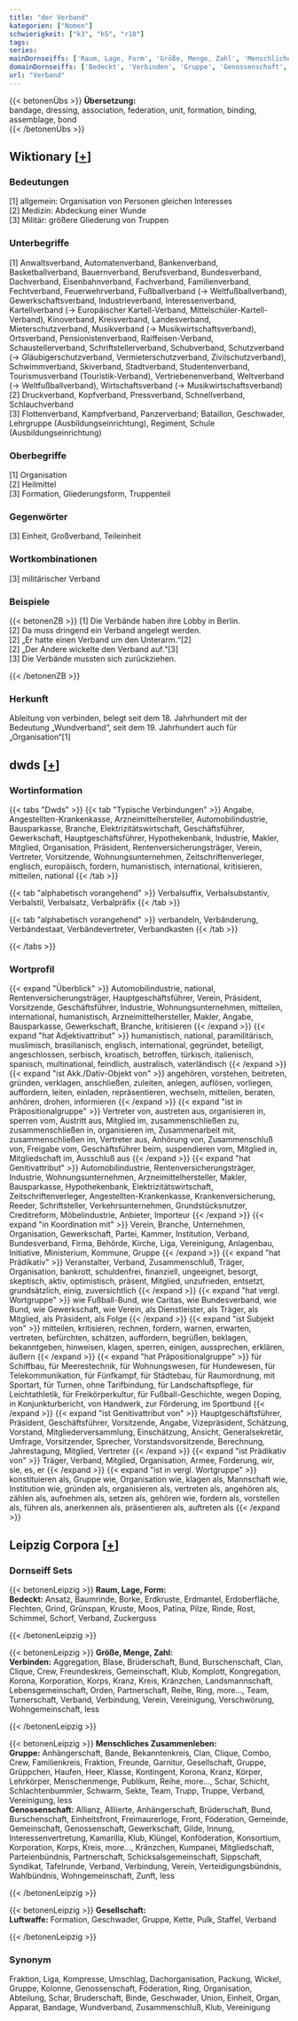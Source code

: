 ```yaml
---
title: "der Verband"
kategorien: ["Nomen"]
schwierigkeit: ["k3", "h5", "r10"]
tags:
series:
mainDornseiffs: ['Raum, Lage, Form', 'Größe, Menge, Zahl', 'Menschliches Zusammenleben', 'Gesellschaft']
domainDornseiffs: ['Bedeckt', 'Verbinden', 'Gruppe', 'Genossenschaft', 'Luftwaffe']
url: "Verband"
---
```


{{< betonenÜbs >}}
**Übersetzung:**  
bandage, dressing, association, federation, unit, formation, binding, assemblage, bond  
{{< /betonenÜbs >}}

## Wiktionary [[+](https://de.wiktionary.org/wiki/Verband)]

### Bedeutungen
[1] allgemein: Organisation von Personen gleichen Interesses  
[2] Medizin: Abdeckung einer Wunde  
[3] Militär: größere Gliederung von Truppen  

### Unterbegriffe
[1] Anwaltsverband, Automatenverband, Bankenverband, Basketballverband, Bauernverband, Berufsverband, Bundesverband, Dachverband, Eisenbahnverband, Fachverband, Familienverband, Fechtverband, Feuerwehrverband, Fußballverband (→ Weltfußballverband), Gewerkschaftsverband, Industrieverband, Interessenverband, Kartellverband (→ Europäischer Kartell-Verband, Mittelschüler-Kartell-Verband), Kinoverband, Kreisverband, Landesverband, Mieterschutzverband, Musikverband (→ Musikwirtschaftsverband), Ortsverband, Pensionistenverband, Raiffeisen-Verband, Schaustellerverband, Schriftstellerverband, Schubverband, Schutzverband (→ Gläubigerschutzverband, Vermieterschutzverband, Zivilschutzverband), Schwimmverband, Skiverband, Stadtverband, Studentenverband, Tourismusverband (Touristik-Verband), Vertriebenenverband, Weltverband (→ Weltfußballverband), Wirtschaftsverband (→ Musikwirtschaftsverband)  
[2] Druckverband, Kopfverband, Pressverband, Schnellverband, Schlauchverband  
[3] Flottenverband, Kampfverband, Panzerverband; Bataillon, Geschwader, Lehrgruppe (Ausbildungseinrichtung), Regiment, Schule (Ausbildungseinrichtung)  

### Oberbegriffe
[1] Organisation  
[2] Heilmittel  
[3] Formation, Gliederungsform, Truppenteil  

### Gegenwörter
[3] Einheit, Großverband, Teileinheit  

### Wortkombinationen
[3] militärischer Verband  

### Beispiele
{{< betonenZB >}}
[1] Die Verbände haben ihre Lobby in Berlin.  
[2] Da muss dringend ein Verband angelegt werden.  
[2] „Er hatte einen Verband um den Unterarm.“[2]  
[2] „Der Andere wickelte den Verband auf.“[3]  
[3] Die Verbände mussten sich zurückziehen.  

{{< /betonenZB >}}
### Herkunft
Ableitung von verbinden, belegt seit dem 18. Jahrhundert mit der Bedeutung „Wundverband“, seit dem 19. Jahrhundert auch für „Organisation“[1]  



## dwds [[+](https://www.dwds.de/wb/Verband)]

### Wortinformation
{{< tabs "Dwds" >}}
{{< tab "Typische Verbindungen" >}}
Angabe, Angestellten-Krankenkasse, Arzneimittelhersteller, Automobilindustrie, Bausparkasse, Branche, Elektrizitätswirtschaft, Geschäftsführer, Gewerkschaft, Hauptgeschäftsführer, Hypothekenbank, Industrie, Makler, Mitglied, Organisation, Präsident, Rentenversicherungsträger, Verein, Vertreter, Vorsitzende, Wohnungsunternehmen, Zeitschriftenverleger, englisch, europäisch, fordern, humanistisch, international, kritisieren, mitteilen, national
{{< /tab >}}

{{< tab "alphabetisch vorangehend" >}}
Verbalsuffix, Verbalsubstantiv, Verbalstil, Verbalsatz, Verbalpräfix
{{< /tab >}}

{{< tab "alphabetisch vorangehend" >}}
verbandeln, Verbänderung, Verbändestaat, Verbändevertreter, Verbandkasten
{{< /tab >}}

{{< /tabs >}}

### Wortprofil
{{< expand "Überblick" >}} Automobilindustrie, national, Rentenversicherungsträger, Hauptgeschäftsführer, Verein, Präsident, Vorsitzende, Geschäftsführer, Industrie, Wohnungsunternehmen, mitteilen, international, humanistisch, Arzneimittelhersteller, Makler, Angabe, Bausparkasse, Gewerkschaft, Branche, kritisieren {{< /expand >}}
{{< expand "hat Adjektivattribut" >}} humanistisch, national, paramilitärisch, muslimisch, brasilianisch, englisch, international, gegründet, beteiligt, angeschlossen, serbisch, kroatisch, betroffen, türkisch, italienisch, spanisch, multinational, feindlich, australisch, vaterländisch {{< /expand >}}
{{< expand "ist Akk./Dativ-Objekt von" >}} angehören, vorstehen, beitreten, gründen, verklagen, anschließen, zuleiten, anlegen, auflösen, vorliegen, auffordern, leiten, einladen, repräsentieren, wechseln, mitteilen, beraten, anhören, drohen, informieren {{< /expand >}}
{{< expand "ist in Präpositionalgruppe" >}} Vertreter von, austreten aus, organisieren in, sperren vom, Austritt aus, Mitglied im, zusammenschließen zu, zusammenschließen in, organisieren im, Zusammenarbeit mit, zusammenschließen im, Vertreter aus, Anhörung von, Zusammenschluß von, Freigabe vom, Geschäftsführer beim, suspendieren vom, Mitglied in, Mitgliedschaft im, Ausschluß aus {{< /expand >}}
{{< expand "hat Genitivattribut" >}} Automobilindustrie, Rentenversicherungsträger, Industrie, Wohnungsunternehmen, Arzneimittelhersteller, Makler, Bausparkasse, Hypothekenbank, Elektrizitätswirtschaft, Zeitschriftenverleger, Angestellten-Krankenkasse, Krankenversicherung, Reeder, Schriftsteller, Verkehrsunternehmen, Grundstücksnutzer, Creditreform, Möbelindustrie, Anbieter, Importeur {{< /expand >}}
{{< expand "in Koordination mit" >}} Verein, Branche, Unternehmen, Organisation, Gewerkschaft, Partei, Kammer, Institution, Verband, Bundesverband, Firma, Behörde, Kirche, Liga, Vereinigung, Anlagenbau, Initiative, Ministerium, Kommune, Gruppe {{< /expand >}}
{{< expand "hat Prädikativ" >}} Veranstalter, Verband, Zusammenschluß, Träger, Organisation, bankrott, schuldenfrei, finanziell, ungeeignet, besorgt, skeptisch, aktiv, optimistisch, präsent, Mitglied, unzufrieden, entsetzt, grundsätzlich, einig, zuversichtlich {{< /expand >}}
{{< expand "hat vergl. Wortgruppe" >}} wie Fußball-Bund, wie Caritas, wie Bundesverband, wie Bund, wie Gewerkschaft, wie Verein, als Dienstleister, als Träger, als Mitglied, als Präsident, als Folge {{< /expand >}}
{{< expand "ist Subjekt von" >}} mitteilen, kritisieren, rechnen, fordern, warnen, erwarten, vertreten, befürchten, schätzen, auffordern, begrüßen, beklagen, bekanntgeben, hinweisen, klagen, sperren, einigen, aussprechen, erklären, äußern {{< /expand >}}
{{< expand "hat Präpositionalgruppe" >}} für Schiffbau, für Meerestechnik, für Wohnungswesen, für Hundewesen, für Telekommunikation, für Fünfkampf, für Städtebau, für Raumordnung, mit Sportart, für Turnen, ohne Tarifbindung, für Landschaftspflege, für Leichtathletik, für Freikörperkultur, für Fußball-Geschichte, wegen Doping, in Konjunkturbericht, von Handwerk, zur Förderung, im Sportbund {{< /expand >}}
{{< expand "ist Genitivattribut von" >}} Hauptgeschäftsführer, Präsident, Geschäftsführer, Vorsitzende, Angabe, Vizepräsident, Schätzung, Vorstand, Mitgliederversammlung, Einschätzung, Ansicht, Generalsekretär, Umfrage, Vorsitzender, Sprecher, Vorstandsvorsitzende, Berechnung, Jahrestagung, Mitglied, Vertreter {{< /expand >}}
{{< expand "ist Prädikativ von" >}} Träger, Verband, Mitglied, Organisation, Armee, Forderung, wir, sie, es, er {{< /expand >}}
{{< expand "ist in vergl. Wortgruppe" >}} konstituieren als, Gruppe wie, Organisation wie, klagen als, Mannschaft wie, Institution wie, gründen als, organisieren als, vertreten als, angehören als, zählen als, aufnehmen als, setzen als, gehören wie, fordern als, vorstellen als, führen als, anerkennen als, präsentieren als, auftreten als {{< /expand >}}

## Leipzig Corpora [[+](https://corpora.uni-leipzig.de/en/res?word=Verband&corpusId=deu_newscrawl-public_2018)]

### Dornseiff Sets
{{< betonenLeipzig >}}
**Raum, Lage, Form:**  
**Bedeckt:** Ansatz, Baumrinde, Borke, Erdkruste, Erdmantel, Erdoberfläche, Flechten, Grind, Grünspan, Kruste, Moos, Patina, Pilze, Rinde, Rost, Schimmel, Schorf, Verband, Zuckerguss  

{{< /betonenLeipzig >}}


{{< betonenLeipzig >}}
**Größe, Menge, Zahl:**  
**Verbinden:** Aggregation, Blase, Brüderschaft, Bund, Burschenschaft, Clan, Clique, Crew, Freundeskreis, Gemeinschaft, Klub, Komplott, Kongregation, Korona, Korporation, Korps, Kranz, Kreis, Kränzchen, Landsmannschaft, Lebensgemeinschaft, Orden, Partnerschaft, Reihe, Ring, more..., Team, Turnerschaft, Verband, Verbindung, Verein, Vereinigung, Verschwörung, Wohngemeinschaft, less  

{{< /betonenLeipzig >}}


{{< betonenLeipzig >}}
**Menschliches Zusammenleben:**  
**Gruppe:** Anhängerschaft, Bande, Bekanntenkreis, Clan, Clique, Combo, Crew, Familienkreis, Fraktion, Freunde, Garnitur, Gesellschaft, Gruppe, Grüppchen, Haufen, Heer, Klasse, Kontingent, Korona, Kranz, Körper, Lehrkörper, Menschenmenge, Publikum, Reihe, more..., Schar, Schicht, Schlachtenbummler, Schwarm, Sekte, Team, Trupp, Truppe, Verband, Vereinigung, less  
**Genossenschaft:** Allianz, Alliierte, Anhängerschaft, Brüderschaft, Bund, Burschenschaft, Einheitsfront, Freimaurerloge, Front, Föderation, Gemeinde, Gemeinschaft, Genossenschaft, Gewerkschaft, Gilde, Innung, Interessenvertretung, Kamarilla, Klub, Klüngel, Konföderation, Konsortium, Korporation, Korps, Kreis, more..., Kränzchen, Kumpanei, Mitgliedschaft, Parteienbündnis, Partnerschaft, Schicksalsgemeinschaft, Sippschaft, Syndikat, Tafelrunde, Verband, Verbindung, Verein, Verteidigungsbündnis, Wahlbündnis, Wohngemeinschaft, Zunft, less  

{{< /betonenLeipzig >}}


{{< betonenLeipzig >}}
**Gesellschaft:**  
**Luftwaffe:** Formation, Geschwader, Gruppe, Kette, Pulk, Staffel, Verband  

{{< /betonenLeipzig >}}

### Synonym
Fraktion, Liga, Kompresse, Umschlag, Dachorganisation, Packung, Wickel, Gruppe, Kolonne, Genossenschaft, Föderation, Ring, Organisation, Abteilung, Schar, Bruderschaft, Binde, Geschwader, Union, Einheit, Organ, Apparat, Bandage, Wundverband, Zusammenschluß, Klub, Vereinigung

